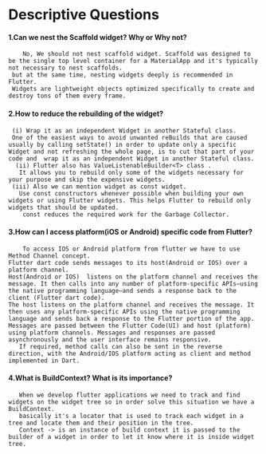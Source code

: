 # Descriptive Questions

#### 1.Can we nest the Scaffold widget? Why or Why not?
        No, We should not nest scaffold widget. Scaffold was designed to be the single top level container for a MaterialApp and it's typically not necessary to nest scaffolds. 
     but at the same time, nesting widgets deeply is recommended in Flutter.
     Widgets are lightweight objects optimized specifically to create and destroy tons of them every frame.

#### 2.How to reduce the rebuilding of the widget?
     (i) Wrap it as an independent Widget in another Stateful class.
     One of the easiest ways to avoid unwanted reBuilds that are caused usually by calling setState() in order to update only a specific Widget and not refreshing the whole page, is to cut that part of your code and  wrap it as an independent Widget in another Stateful class.
      (ii) Flutter also has ValueListenableBuilder<T> class . 
       It allows you to rebuild only some of the widgets necessary for your purpose and skip the expensive widgets.
     (iii) Also we can mention widget as const widget. 
       Use const constructors whenever possible when building your own widgets or using Flutter widgets. This helps Flutter to rebuild only widgets that should be updated.
        const reduces the required work for the Garbage Collector.

#### 3.How can I access platform(iOS or Android) specific code from Flutter?
        To access IOS or Android platform from flutter we have to use Method Channel concept.
    Flutter dart code sends messages to its host(Android or IOS) over a platform channel.
    Host(Android or IOS)  listens on the platform channel and receives the message. It then calls into any number of platform-specific APIs—using the native programming language—and sends a response back to the client (Flutter dart code).
    The host listens on the platform channel and receives the message. It then uses any platform-specific APIs using the native programming language and sends back a response to the Flutter portion of the app. 
    Messages are passed between the Flutter Code(UI) and host (platform) using platform channels. Messages and responses are passed asynchronously and the user interface remains responsive.
       If required, method calls can also be sent in the reverse direction, with the Android/IOS platform acting as client and method implemented in Dart.

#### 4.What is BuildContext? What is its importance?
       When we develop flutter applications we need to track and find widgets on the widget tree so in order solve this situation we have a BuildContext.
       basically it's a locator that is used to track each widget in a tree and locate them and their position in the tree.
       Context -> is an instance of build context it is passed to the builder of a widget in order to let it know where it is inside widget tree. 